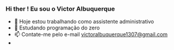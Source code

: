 ### Hi ther !  Eu sou o Victor Albuquerque

- 🔭 Hoje estou trabalhando  como assistente administrativo
- 🌱 Estudando programação do zero
- 📫 Contate-me pelo e-mail victoralbuquerque1307@gmail.com
- 



<div align="center">
